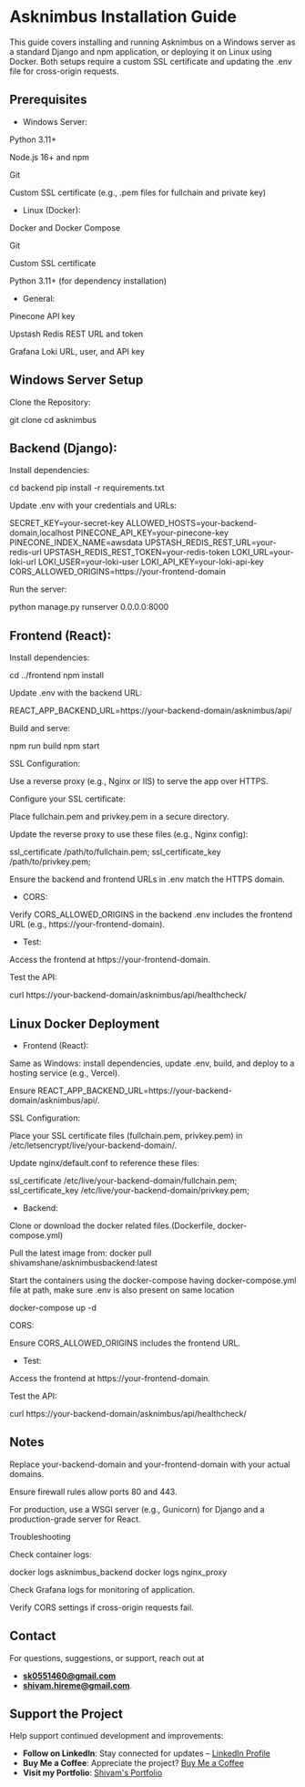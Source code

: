 # Asknimbus Installation Guide

This guide covers installing and running Asknimbus on a Windows server as a standard Django and npm application, or deploying it on Linux using Docker. Both setups require a custom SSL certificate and updating the .env file for cross-origin requests.

## Prerequisites

- Windows Server:

Python 3.11+

Node.js 16+ and npm

Git

Custom SSL certificate (e.g., .pem files for fullchain and private key)


- Linux (Docker):

Docker and Docker Compose

Git

Custom SSL certificate

Python 3.11+ (for dependency installation)

- General:

Pinecone API key

Upstash Redis REST URL and token

Grafana Loki URL, user, and API key

## Windows Server Setup

Clone the Repository:

git clone <repository-url>
cd asknimbus

## Backend (Django):

Install dependencies:

cd backend
pip install -r requirements.txt

Update .env with your credentials and URLs:

SECRET_KEY=your-secret-key
ALLOWED_HOSTS=your-backend-domain,localhost
PINECONE_API_KEY=your-pinecone-key
PINECONE_INDEX_NAME=awsdata
UPSTASH_REDIS_REST_URL=your-redis-url
UPSTASH_REDIS_REST_TOKEN=your-redis-token
LOKI_URL=your-loki-url
LOKI_USER=your-loki-user
LOKI_API_KEY=your-loki-api-key
CORS_ALLOWED_ORIGINS=https://your-frontend-domain


Run the server:

python manage.py runserver 0.0.0.0:8000

## Frontend (React):

Install dependencies:

cd ../frontend
npm install

Update .env with the backend URL:

REACT_APP_BACKEND_URL=https://your-backend-domain/asknimbus/api/

Build and serve:

npm run build
npm start

SSL Configuration:

Use a reverse proxy (e.g., Nginx or IIS) to serve the app over HTTPS.

Configure your SSL certificate:

Place fullchain.pem and privkey.pem in a secure directory.


Update the reverse proxy to use these files (e.g., Nginx config):

ssl_certificate /path/to/fullchain.pem;
ssl_certificate_key /path/to/privkey.pem;

Ensure the backend and frontend URLs in .env match the HTTPS domain.

- CORS:

Verify CORS_ALLOWED_ORIGINS in the backend .env includes the frontend URL (e.g., https://your-frontend-domain).

- Test:

Access the frontend at https://your-frontend-domain.

Test the API:

curl https://your-backend-domain/asknimbus/api/healthcheck/

## Linux Docker Deployment

- Frontend (React):

Same as Windows: install dependencies, update .env, build, and deploy to a hosting service (e.g., Vercel).


Ensure REACT_APP_BACKEND_URL=https://your-backend-domain/asknimbus/api/.

SSL Configuration:

Place your SSL certificate files (fullchain.pem, privkey.pem) in /etc/letsencrypt/live/your-backend-domain/.

Update nginx/default.conf to reference these files:

ssl_certificate /etc/live/your-backend-domain/fullchain.pem;
ssl_certificate_key /etc/live/your-backend-domain/privkey.pem;

- Backend:

Clone or download the docker related files.(Dockerfile, docker-compose.yml)

Pull the latest image from: docker pull shivamshane/asknimbusbackend:latest

Start the containers using the docker-compose having docker-compose.yml file at path, make sure .env is also present on same location 

docker-compose up -d

CORS:

Ensure CORS_ALLOWED_ORIGINS includes the frontend URL.

- Test:

Access the frontend at https://your-frontend-domain.

Test the API:

curl https://your-backend-domain/asknimbus/api/healthcheck/

## Notes

Replace your-backend-domain and your-frontend-domain with your actual domains.

Ensure firewall rules allow ports 80 and 443.

For production, use a WSGI server (e.g., Gunicorn) for Django and a production-grade server for React.

Troubleshooting

Check container logs:

docker logs asknimbus_backend
docker logs nginx_proxy

Check Grafana logs for monitoring of application.

Verify CORS settings if cross-origin requests fail.


## Contact

For questions, suggestions, or support, reach out at 
- **sk0551460@gmail.com** 
- **shivam.hireme@gmail.com**.

## Support the Project

Help support continued development and improvements:

- **Follow on LinkedIn**: Stay connected for updates – [LinkedIn Profile](https://www.linkedin.com/in/shivam-hireme/)
- **Buy Me a Coffee**: Appreciate the project? [Buy Me a Coffee](https://buymeacoffee.com/shivamshane)
- **Visit my Portfolio**: [Shivam's Portfolio](https://shivam-portfoliio.vercel.app/)